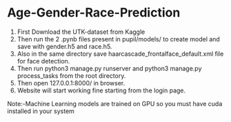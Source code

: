 # Age-Gender-Race-Prediction

1) First Download the UTK-dataset from Kaggle
2) Then run the 2 .pynb files present in pupil/models/ to create model and save with gender.h5 and race.h5.
3) Also in the same directory save haarcascade_frontalface_default.xml file for face detection.
4) Then run python3 manage.py runserver and python3 manage.py process_tasks from the root directory.
5) Then open 127.0.0.1:8000/ in browser.
6) Website will start working fine starting from the login page.

Note:-Machine Learning models are trained on GPU so you must have cuda installed in your system
